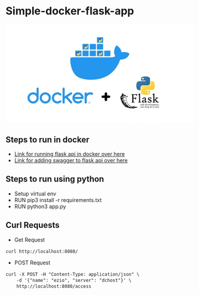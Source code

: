 # Simple-docker-flask-app
![image](https://github.com/DiptoChakrabarty/simple-docker-flask-app/blob/main/static/dockerflask.jpeg)

## Steps to run in docker

- [Link for running flask api in docker over here](https://diptochakrabarty.medium.com/build-and-deploy-flask-app-using-docker-13b592830a26)
- [Link for adding swagger to flask api over here](https://diptochakrabarty.medium.com/flask-python-swagger-for-rest-apis-6efdf0100bd7)

## Steps to run using python

- Setup virtual env
- RUN pip3 install -r requirements.txt
- RUN python3 app.py

## Curl Requests

- Get Request
```
curl http://localhost:8080/
```

- POST Request
```
curl -X POST -H "Content-Type: application/json" \  
    -d '{"name": "ezio", "server": "dchost"}' \
    http://localhost:8080/access
```
